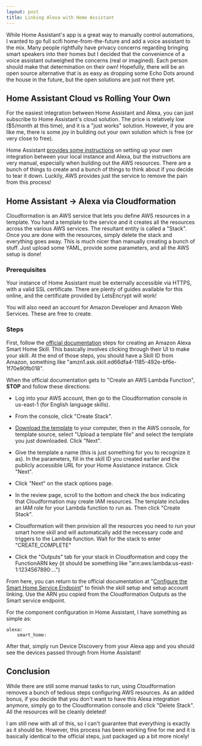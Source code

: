 ```yaml
---
layout: post
title: Linking Alexa with Home Assistant
---
```


While Home Assistant's app is a great way to manually control automations, I wanted to go full scifi home-from-the-future and add a voice assistant to the mix. Many people rightfully have privacy concerns regarding bringing smart speakers into their homes but I decided that the convenience of a voice assistant outweighed the concerns (real or imagined). Each person should make that determination on their own! Hopefully, there will be an open source alternative that is as easy as dropping some Echo Dots around the house in the future, but the open solutions are just not there yet.

## Home Assistant Cloud vs Rolling Your Own

For the easiest integration between Home Assistant and Alexa, you can just subscribe to Home Assistant's cloud solution. The price is relatively low ($5/month at this time), and it is a "just works" solution. However, if you are like me, there is some joy in building out your own solution which is free (or very close to free).

Home Assistant [provides some instructions](https://www.home-assistant.io/integrations/alexa.smart_home/) on setting up your own integration between your local instance and Alexa, but the instructions are very manual, especially when building out the AWS resources. There are a bunch of things to create and a bunch of things to think about if you decide to tear it down. Luckily, AWS provides just the service to remove the pain from this process!

## Home Assistant -> Alexa via Cloudformation

Cloudformation is an AWS service that lets you define AWS resources in a template. You hand a template to the service and it creates all the resources across the various AWS services. The resultant entity is called a "Stack". Once you are done with the resources, simply delete the stack and everything goes away. This is much nicer than manually creating a bunch of stuff. Just upload some YAML, provide some parameters, and all the AWS setup is done!

### Prerequisites

Your instance of Home Assistant must be externally accessible via HTTPS, with a valid SSL certificate. There are plenty of guides available for this online, and the certificate provided by LetsEncrypt will work!

You will also need an account for Amazon Developer and Amazon Web Services. These are free to create.

### Steps

First, follow the [official documentation](https://www.home-assistant.io/integrations/alexa.smart_home/#create-an-amazon-alexa-smart-home-skill) steps for creating an Amazon Alexa Smart Home Skill. This basically involves clicking through their UI to make your skill. At the end of those steps, you should have a Skill ID from Amazon, something like "amzn1.ask.skill.ed66dfa4-1185-492e-bf6e-1f70e90fb018".

When the official documentation gets to "Create an AWS Lambda Function", **STOP** and follow these directions:

* Log into your AWS account, then go to the Cloudformation console in us-east-1 (for English language skills).

* From the console, click "Create Stack".

* [Download the template](/assets/HAtoAlexaSmartHome.yaml) to your computer, then in the AWS console, for template source, select "Upload a template file" and select the template you just downloaded. Click "Next".

* Give the template a name (this is just something for you to recognize it as). In the parameters, fill in the skill ID you created earlier and the publicly accessible URL for your Home Assistance instance. Click "Next".

* Click "Next" on the stack options page.

* In the review page, scroll to the bottom and check the box indicating that Cloudformation may create IAM resources. The template includes an IAM role for your Lambda function to run as. Then click "Create Stack".

* Cloudformation will then provision all the resources you need to run your smart home skill and will automatically add the necessary code and triggers to the Lambda function. Wait for the stack to enter "CREATE_COMPLETE"

* Click the "Outputs" tab for your stack in Cloudformation and copy the FunctionARN key (it should be something like "arn:aws:lambda:us-east-1:1234567890:...")

From here, you can return to the official documentation at "[Configure the Smart Home Service Endpoint](https://www.home-assistant.io/integrations/alexa.smart_home/#configure-the-smart-home-service-endpoint)" to finish the skill setup and setup account linking. Use the ARN you copied from the Cloudformation Outputs as the Smart service endpoint.

For the component configuration in Home Assistant, I have something as simple as:

```
alexa:
    smart_home:
```

After that, simply run Device Discovery from your Alexa app and you should see the devices passed through from Home Assistant!

## Conclusion

While there are still some manual tasks to run, using Cloudformation removes a bunch of tedious steps configuring AWS resources. As an added bonus, if you decide that you don't want to have this Alexa integration anymore, simply go to the Cloudformation console and click "Delete Stack". All the resources will be cleanly deleted!

I am still new with all of this, so I can't guarantee that everything is exactly as it should be. However, this process has been working fine for me and it is basically identical to the official steps, just packaged up a bit more nicely!
